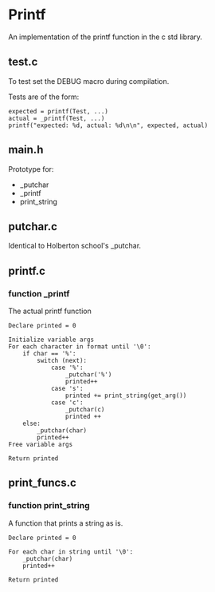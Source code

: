 # Printf

An implementation of the printf function in the c std library.

## test.c

To test set the DEBUG macro during compilation.

Tests are of the form:
```
expected = printf(Test, ...)
actual = _printf(Test, ...)
printf("expected: %d, actual: %d\n\n", expected, actual)
```

## main.h

Prototype for:
- _putchar
- _printf
- print_string

## putchar.c

Identical to Holberton school's _putchar.

## printf.c

### function _printf

The actual printf function

```
Declare printed = 0

Initialize variable args
For each character in format until '\0':
	if char == '%':
		switch (next):
			case '%':
				_putchar('%')
				printed++
			case 's':
				printed += print_string(get_arg())
			case 'c':
				_putchar(c)
				printed ++
	else:
		_putchar(char)
		printed++
Free variable args

Return printed
```

## print_funcs.c

### function print_string

A function that prints a string as is.

```
Declare printed = 0

For each char in string until '\0':
	_putchar(char)
	printed++

Return printed
```
